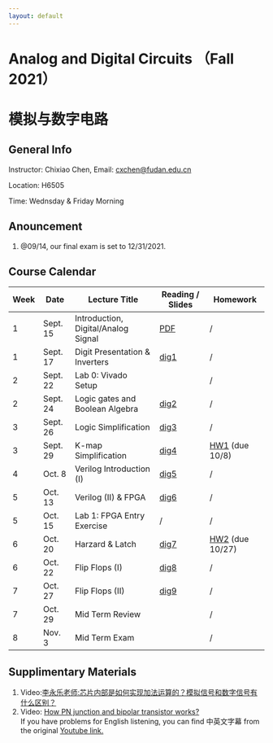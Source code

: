 ```yaml
---
layout: default
---
```


# Analog and Digital Circuits （Fall 2021）
# 模拟与数字电路

## General Info

Instructor: Chixiao Chen, 
Email: cxchen@fudan.edu.cn

Location: H6505

Time:  Wednsday & Friday Morning


## Anouncement
1. @09/14, our final exam is set to 12/31/2021. 

## Course Calendar

 Week | Date | Lecture Title | Reading / Slides | Homework|
 ---- |  ---- |-----|-----|----|
1| Sept. 15 | Introduction, Digital/Analog Signal | [PDF](./cktlec01.pdf)  | / |
1| Sept. 17 | Digit Presentation & Inverters | [dig1](./cktlec02.pdf)  | / |
2| Sept. 22  | Lab 0: Vivado Setup |   | / |
2| Sept. 24 | Logic gates and Boolean Algebra | [dig2](./cktlec03.pdf)  | / |
3| Sept. 26 | Logic Simplification | [dig3](./cktlec04.pdf)  | / |
3| Sept. 29 | K-map Simplification | [dig4](./cktlec05.pdf)  | [HW1](./hw1_2021.pdf) (due 10/8) |
4| Oct.  8  | Verilog Introduction (I) | [dig5](./cktlec06.pdf) | / |
5| Oct.  13 |  Verilog (II) & FPGA | [dig6](./cktlec07.pdf) | / |
5| Oct.  15 | Lab 1: FPGA Entry Exercise | / | / |
6| Oct.  20 | Harzard & Latch| [dig7](./cktlec08.pdf) | [HW2](./hw2_2021.pdf) (due 10/27) |
6| Oct.  22 | Flip Flops (I) | [dig8](./cktlec09.pdf) | / |
7| Oct.  27 | Flip Flops (II)| [dig9](./cktlec10.pdf)| / |
7| Oct.  29 | Mid Term Review | | / |
8| Nov.  3  | Mid Term Exam | | / |

## Supplimentary Materials
1. Video:[李永乐老师:芯片内部是如何实现加法运算的？模拟信号和数字信号有什么区别？](https://www.bilibili.com/video/BV1Ks41157eR)
1. Video: [How PN junction and bipolar transistor works?](https://cihlab.github.io/course/Transistors_480p.mp4)  
 If you have problems for English listening, you can find 中英文字幕 from the original [Youtube link.](https://www.youtube.com/watch?v=7ukDKVHnac4)
